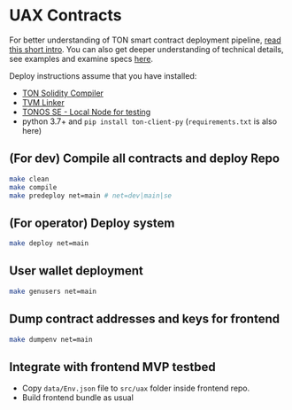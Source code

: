 # UAX Contracts

For better understanding of TON smart contract deployment pipeline, [read this short intro](Glossary.md). You can also get deeper understanding of technical details, see examples and examine specs [here](https://ton.dev).

Deploy instructions assume that you have installed:

- [TON Solidity Compiler](https://github.com/tonlabs/TON-Solidity-Compiler)
- [TVM Linker](https://github.com/tonlabs/TVM-linker)
- [TONOS SE - Local Node for testing](https://github.com/tonlabs/tonos-se)
- python 3.7+ and `pip install ton-client-py` (`requirements.txt` is also here)

## (For dev) Compile all contracts and deploy Repo

```bash
make clean
make compile
make predeploy net=main # net=dev|main|se
```

## (For operator) Deploy system

```bash
make deploy net=main
```

## User wallet deployment

```bash
make genusers net=main
```

## Dump contract addresses and keys for frontend

```bash
make dumpenv net=main
```

## Integrate with frontend MVP testbed

- Copy `data/Env.json` file to `src/uax` folder inside frontend repo.
- Build frontend bundle as usual
